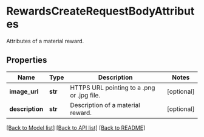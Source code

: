 # RewardsCreateRequestBodyAttributes

Attributes of a material reward.

## Properties

Name | Type | Description | Notes
------------ | ------------- | ------------- | -------------
**image_url** | **str** | HTTPS URL pointing to a .png or .jpg file. | [optional] 
**description** | **str** | Description of a material reward. | [optional] 

[[Back to Model list]](../README.md#documentation-for-models) [[Back to API list]](../README.md#documentation-for-api-endpoints) [[Back to README]](../README.md)


